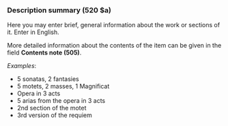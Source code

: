 ### Description summary (520 $a)

Here you may enter brief, general information about the work or sections of it. Enter in English.

More detailed information about the contents of the item can be given in the field **Contents note (505)**.

_Examples_:

- 5 sonatas, 2 fantasies
- 5 motets, 2 masses, 1 Magnificat
- Opera in 3 acts
- 5 arias from the opera in 3 acts
- 2nd section of the motet
- 3rd version of the requiem
